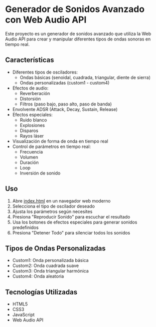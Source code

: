 # Generador de Sonidos Avanzado con Web Audio API

Este proyecto es un generador de sonidos avanzado que utiliza la Web Audio API para crear y manipular diferentes tipos de ondas sonoras en tiempo real.

## Características

- Diferentes tipos de osciladores:
  - Ondas básicas (senoidal, cuadrada, triangular, diente de sierra)
  - Ondas personalizadas (custom1 - custom4)
- Efectos de audio:
  - Reverberación
  - Distorsión
  - Filtros (paso bajo, paso alto, paso de banda)
- Envolvente ADSR (Attack, Decay, Sustain, Release)
- Efectos especiales:
  - Ruido blanco
  - Explosiones
  - Disparos
  - Rayos láser
- Visualización de forma de onda en tiempo real
- Control de parámetros en tiempo real:
  - Frecuencia
  - Volumen
  - Duración
  - Loop
  - Inversión de sonido

## Uso

1. Abre [index.html](cci:7://file:///c:/Programar/WebAudioApi/index.html:0:0-0:0) en un navegador web moderno
2. Selecciona el tipo de oscilador deseado
3. Ajusta los parámetros según necesites
4. Presiona "Reproducir Sonido" para escuchar el resultado
5. Usa los botones de efectos especiales para generar sonidos predefinidos
6. Presiona "Detener Todo" para silenciar todos los sonidos

## Tipos de Ondas Personalizadas

- Custom1: Onda personalizada básica
- Custom2: Onda cuadrada suave
- Custom3: Onda triangular harmónica
- Custom4: Onda aleatoria

## Tecnologías Utilizadas

- HTML5
- CSS3
- JavaScript
- Web Audio API
